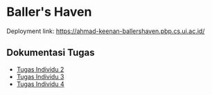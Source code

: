 # Baller's Haven

Deployment link: https://ahmad-keenan-ballershaven.pbp.cs.ui.ac.id/

## Dokumentasi Tugas
- [Tugas Individu 2](./tugas/tugas2/README.md)
- [Tugas Individu 3](./tugas/tugas3/README.md)
- [Tugas Individu 4](./tugas/tugas4/README.md)
